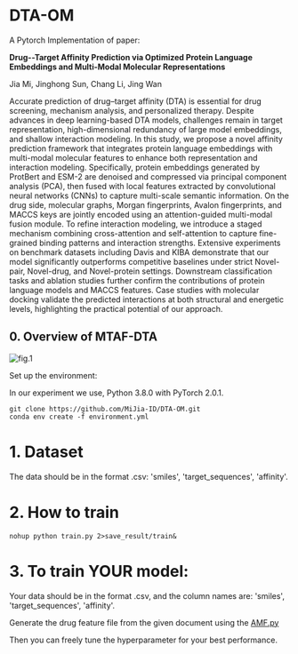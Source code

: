 # DTA-OM

A Pytorch Implementation of paper:

**Drug--Target Affinity Prediction via Optimized Protein Language Embeddings and Multi-Modal Molecular Representations**

Jia Mi, Jinghong Sun, Chang Li, Jing Wan



Accurate prediction of drug–target affinity (DTA) is essential for drug screening, mechanism analysis, and personalized therapy. Despite advances in deep learning-based DTA models, challenges remain in target representation, high-dimensional redundancy of large model embeddings, and shallow interaction modeling. In this study, we propose a novel affinity prediction framework that integrates protein language embeddings with multi-modal molecular features to enhance both representation and interaction modeling. Specifically, protein embeddings generated by ProtBert and ESM-2 are denoised and compressed via principal component analysis (PCA), then fused with local features extracted by convolutional neural networks (CNNs) to capture multi-scale semantic information. On the drug side, molecular graphs, Morgan fingerprints, Avalon fingerprints, and MACCS keys are jointly encoded using an attention-guided multi-modal fusion module. To refine interaction modeling, we introduce a staged mechanism combining cross-attention and self-attention to capture fine-grained binding patterns and interaction strengths. Extensive experiments on benchmark datasets including Davis and KIBA demonstrate that our model significantly outperforms competitive baselines under strict Novel-pair, Novel-drug, and Novel-protein settings. Downstream classification tasks and ablation studies further confirm the contributions of protein language models and MACCS features. Case studies with molecular docking validate the predicted interactions at both structural and energetic levels, highlighting the practical potential of our approach.

## 0. Overview of MTAF-DTA

![fig.1](fig.1.jpg)

Set up the environment:

In our experiment we use, Python 3.8.0 with PyTorch  2.0.1.

```
git clone https://github.com/MiJia-ID/DTA-OM.git
conda env create -f environment.yml
```

# 1. Dataset

The data should be in the format .csv: 'smiles', 'target_sequences', 'affinity'.

# 2. How to train

```
nohup python train.py 2>save_result/train&
```

# 3. To train YOUR model:

Your data should be in the format .csv, and the column names are: 'smiles', 'target_sequences', 'affinity'.

Generate the drug feature file from the given document using the [AMF.py](https://github.com/MiJia-ID/AMF.py)

Then you can freely tune the hyperparameter for your best performance.

